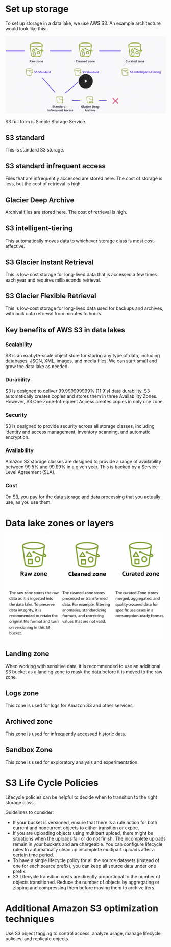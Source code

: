 # Set up storage
To set up storage in a data lake, we use AWS S3. An example architecture would look like this:

![Example Diagram](aws_data/A_data_lake_solution/images/s3-storage_setup.png)

S3 full form is Simple Storage Service.

## S3 standard
This is standard S3 storage.

## S3 standard infrequent access
Files that are infrequently accessed are stored here. The cost of storage is less, but the cost of retrieval is high.

## Glacier Deep Archive
Archival files are stored here. The cost of retrieval is high.

## S3 intelligent-tiering
This automatically moves data to whichever storage class is most cost-effective.

## S3 Glacier Instant Retrieval
This is low-cost storage for long-lived data that is accessed a few times each year and requires milliseconds retrieval.

## S3 Glacier Flexible Retrieval
This is low-cost storage for long-lived data used for backups and archives, with bulk data retrieval from minutes to hours.

## Key benefits of AWS S3 in data lakes

### Scalability
S3 is an exabyte-scale object store for storing any type of data, including databases, JSON, XML, images, and media files. We can start small and grow the data lake as needed.

### Durability
S3 is designed to deliver 99.999999999% (11 9's) data durability. S3 automatically creates copies and stores them in three Availability Zones. However, S3 One Zone-Infrequent Access creates copies in only one zone.

### Security
S3 is designed to provide security across all storage classes, including identity and access management, inventory scanning, and automatic encryption.

### Availability
Amazon S3 storage classes are designed to provide a range of availability between 99.5% and 99.99% in a given year. This is backed by a Service Level Agreement (SLA).

### Cost
On S3, you pay for the data storage and data processing that you actually use, as you use them.

# Data lake zones or layers

![Example Diagram](aws_data/A_data_lake_solution/images/data_lake_zone.png)

## Landing zone
When working with sensitive data, it is recommended to use an additional S3 bucket as a landing zone to mask the data before it is moved to the raw zone.

## Logs zone
This zone is used for logs for Amazon S3 and other services.

## Archived zone
This zone is used for infrequently accessed historic data.

## Sandbox Zone
This zone is used for exploratory analysis and experimentation.

# S3 Life Cycle Policies

Lifecycle policies can be helpful to decide when to transition to the right storage class.

Guidelines to consider:

* If your bucket is versioned, ensure that there is a rule action for both current and noncurrent objects to either transition or expire.
* If you are uploading objects using multipart upload, there might be situations when the uploads fail or do not finish. The incomplete uploads remain in your buckets and are chargeable. You can configure lifecycle rules to automatically clean up incomplete multipart uploads after a certain time period.
* To have a single lifecycle policy for all the source datasets (instead of one for each source prefix), you can keep all source data under one prefix.
* S3 Lifecycle transition costs are directly proportional to the number of objects transitioned. Reduce the number of objects by aggregating or zipping and compressing them before moving them to archive tiers.

# Additional Amazon S3 optimization techniques

Use S3 object tagging to control access, analyze usage, manage lifecycle policies, and replicate objects.